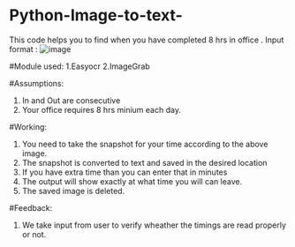 # Python-Image-to-text-

This code helps you to find when you have completed 8 hrs in office .
Input format :
![image](https://github.com/SohumDamani/Python-Image-to-text-/assets/63761712/beaeb9d0-c41f-469d-82a4-9c95c9c78dfb)

#Module used:
1.Easyocr
2.ImageGrab

#Assumptions:
1. In and Out are consecutive
2. Your office requires 8 hrs minium each day.

#Working: 
1. You need to take the snapshot for your time according to the above image.
2. The snapshot is converted to text and saved in the desired location
3. If you have extra time than you can enter that in minutes
4. The output will show exactly at what time you will can leave.
5. The saved image is deleted.


#Feedback:
1. We take input from user to verify wheather the timings are read properly or not.
